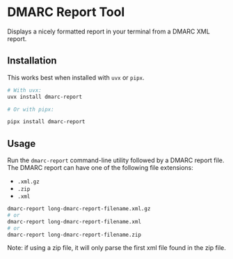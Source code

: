 # DMARC Report Tool

Displays a nicely formatted report in your terminal from a DMARC XML report.

## Installation

This works best when installed with `uvx` or `pipx`.

```bash
# With uvx:
uvx install dmarc-report

# Or with pipx:

pipx install dmarc-report
```

## Usage

Run the `dmarc-report` command-line utility followed by a DMARC report file.
The DMARC report can have one of the following file extensions:

- `.xml.gz`
- `.zip`
- `.xml`

```bash
dmarc-report long-dmarc-report-filename.xml.gz
# or
dmarc-report long-dmarc-report-filename.xml
# or
dmarc-report long-dmarc-report-filename.zip
```

Note: if using a zip file, it will only parse the first xml file found in the zip file.
